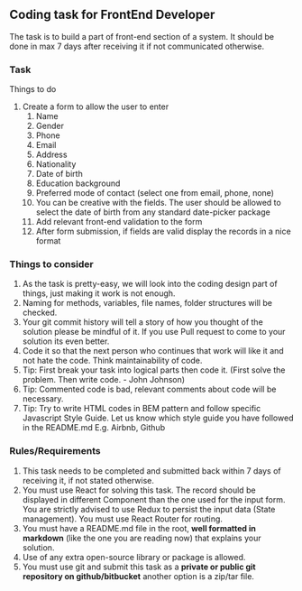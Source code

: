 ## Coding task for FrontEnd Developer

The task is to build a part of front-end section of a system. It should be done in max 7 days after receiving it if not communicated otherwise.

### Task

Things to do

1. Create a form to allow the user to enter 
    1. Name
    2. Gender
    3. Phone 
    4. Email 
    5. Address
    6. Nationality
    7. Date of birth
    8. Education background 
    9. Preferred mode of contact (select one from email, phone, none)
    10. You can be creative with the fields. The user should be allowed to select the date of birth from any standard date-picker package
    11. Add relevant front-end validation to the form
    12. After form submission, if fields are valid display the records in a nice format

### Things to consider

1. As the task is pretty-easy, we will look into the coding design part of things, just making it work is not enough.
2. Naming for methods, variables, file names, folder structures will be checked.
3. Your git commit history will tell a story of how you thought of the solution please be mindful of it. If you use Pull request to come to your solution its even better.
4. Code it so that the next person who continues that work will like it and not hate the code. Think maintainability of code.
5. Tip: First break your task into logical parts then code it. (First solve the problem. Then write code. - John Johnson)
6. Tip: Commented code is bad, relevant comments about code will be necessary.
7. Tip: Try to write HTML codes in BEM pattern and follow specific Javascript Style Guide. Let us know which style guide you have followed in the README.md E.g. Airbnb, Github

### Rules/Requirements

1. This task needs to be completed and submitted back within 7 days of receiving it, if not stated otherwise.
2. You must use React for solving this task. The record should be displayed in different Component than the one used for the input form. You are strictly advised to use Redux to persist the input data (State management). You must use React Router for routing.
3. You must have a README.md file in the root, **well formatted in markdown** (like the one you are reading now) that explains your solution.
4. Use of any extra open-source library or package is allowed.
5. You must use git and submit this task as a **private or public git repository on github/bitbucket** another option is a zip/tar file.
